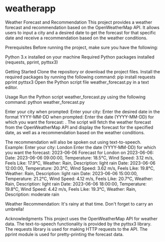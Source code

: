 # weatherapp

Weather Forecast and Recommendation
This project provides a weather forecast and recommendation based on the OpenWeatherMap API. It allows users to input a city and a desired date to get the forecast for that specific date and receive a recommendation based on the weather conditions.

Prerequisites
Before running the project, make sure you have the following:

Python 3.x installed on your machine
Required Python packages installed (requests, pprint, pyttsx3)

Getting Started
Clone the repository or download the project files.
Install the required packages by running the following command:
pip install requests pprint pyttsx3
Open the Python script file weather_forecast.py in a text editor.

Usage
Run the Python script weather_forecast.py using the following command:
python weather_forecast.py

Enter your city when prompted: Enter your city: 
Enter the desired date in the format YYYY-MM-DD when prompted: Enter the date (YYYY-MM-DD) for which you want the forecast: .
The script will fetch the weather forecast from the OpenWeatherMap API and display the forecast for the specified date, as well as a recommendation based on the weather conditions.

The recommendation will also be spoken out using text-to-speech.
Example:
Enter your city: London
Enter the date (YYYY-MM-DD) for which you want the forecast: 2023-06-06
Forecast for London on 2023-06-06:
Date: 2023-06-06 09:00:00, Temperature: 18.5°C, Wind Speed: 3.12 m/s, Feels Like: 17.9°C, Weather: Rain, Description: light rain
Date: 2023-06-06 12:00:00, Temperature: 20.3°C, Wind Speed: 3.62 m/s, Feels Like: 19.8°C, Weather: Rain, Description: light rain
Date: 2023-06-06 15:00:00, Temperature: 21.2°C, Wind Speed: 4.12 m/s, Feels Like: 20.7°C, Weather: Rain, Description: light rain
Date: 2023-06-06 18:00:00, Temperature: 19.8°C, Wind Speed: 4.42 m/s, Feels Like: 19.3°C, Weather: Rain, Description: moderate rain

Weather Recommendation: It's rainy at that time. Don't forget to carry an umbrella!

Acknowledgments
This project uses the OpenWeatherMap API for weather data.
The text-to-speech functionality is provided by the pyttsx3 library.
The requests library is used for making HTTP requests to the API.
The pprint module is used for pretty-printing the forecast data.




